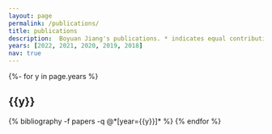 ```yaml
---
layout: page
permalink: /publications/
title: publications
description:  Boyuan Jiang's publications. * indicates equal contribution.
years: [2022, 2021, 2020, 2019, 2018]
nav: true
---
```

<!-- _pages/publications.md -->
<div class="publications">

{%- for y in page.years %}
  <h2 class="year">{{y}}</h2>
  {% bibliography -f papers -q @*[year={{y}}]* %}
{% endfor %}

</div>

<div class="clustrmaps">
  <script type="text/javascript" id="clustrmaps" src="//clustrmaps.com/map_v2.js?d=EjRGPh2Dr65dqTqraYvkUlCl05O1zHSXvOMxpN_2rkQ&cl=ffffff&w=a"></script>
</div>